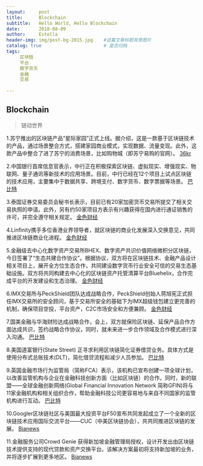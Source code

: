 ```yaml
---
layout:     post
title:      Blockchain
subtitle:   Hello World, Hello Blockchain
date:       2018-08-09 
author:     Estella 
header-img: img/post-bg-2015.jpg 	#这篇文章标题背景图片
catalog: true 						# 是否归档
tags:	
     区块链
     平台
     数字货币
     金融
     交易
    
---
```


## Blockchain
>链动世界

1.苏宁推出的区块链产品“星际家园”正式上线。据介绍，这是一款基于区块链技术的产品，通过场景整合方式，搭建家园商业模式，实现数据、流量变现。此外，这款产品中整合了进了苏宁的消费场景，比如购物城（即苏宁易购的官网）。 [36kr](http://36kr.com/p/5147284.html)

2.中国银行首席信息官表示，中行正在积极探索区块链、虚拟现实、增强现实、物联网、量子通讯等新技术的应用场景。目前，中行已经在12个项目上试点区块链的技术应用，主要集中于数据共享、跨境支付、数字货币、数字票据等场景。 [巴比特](http://www.8btc.com/zhonghang0809)

3.泰国证券交易委员会秘书长表示，目前已有20家加密货币交易所提交了相关交易执照的申请。此外，另有约50家项目方表示有兴趣获得在国内进行通证销售的许可，并完全遵守相关规定。 [金色财经](https://www.jinse.com/news/bitcoin/225085.html)

4.Linfinity携手多位香港业界领导者，就区块链的商业化发展深入交换意见，共同推进区块链商业化进程。 [金色财经](https://www.jinse.com/bitcoin/225052.html)

5.金融级去中心化数字资产交易所BHEX、数字资产共识价值网络微积分区块链，今日签署了“生态共建合作协议”。根据协议，双方将在区块链技术、金融产品设计相关项目上，展开全方位生态合作，共同建设数字货币行业安全可信的交易生态基础设施。双方将共同构建去中心化的区块链资产托管清算平台Bluehelix，合作完成平台的开发建设和生态治理。 [金色财经](https://www.jinse.com/bitcoin/225014.html)

6.IMX交易所与PeckShield团队达成战略合作，PeckShield创始人蒋旭宪正式担任IMX交易所的安全顾问，基于交易所安全的基础下为IMX超级钱包建立更完善的机制，确保项目空投，平台资产，C2C市场安全和方便兼顾。  [金色财经](https://www.jinse.com/bitcoin/224997.html)

7.国美金融与华海财险达成战略合作，会上，双方就保险区块链、延保产品合作方面达成共识，签约战略合作协议，同时，就未来进一步合作领域及合作模式进行深入沟通。 [巴比特](http://www.8btc.com/guomeijinrong0809)

8.美国道富银行(State Street) 正寻求利用区块链简化证券借贷业务。具体方式是使用分布式总账技术(DLT)，简化借贷流程和减少人员参加。 [巴比特](http://www.8btc.com/state-street-opens-up-about-its-internal-blockchain-debate)

9.英国金融市场行为监管局（简称FCA）表示，该机构已宣布创建一项全球计划，以改善监管机构与企业在金融科技创新方面（比如区块链）的合作。同时，新的联盟——全球金融创新网络(Global Financial Innovation Network 简称GFIN)将与11家金融机构和相关组织合作，帮助金融科技公司更容易地与来自不同国家的监管机构进行互动。 [巴比特](http://www.8btc.com/uk-financial-authority-creates-global-alliance)

10.Googler区块链社区与美国最大投资平台F50宣布共同发起成立了一个全新的区块链技术应用国际交流平台——CUC（中美区块链协会），共共同推进区块链的发展。 [Bianews](http://www.bianews.com/news/flash?id=18138)

11.金融服务公司Crowd Genie 获得新加坡金融管理局授权，设计开发出由区块链技术提供支持的现代贷款和资产交换平台。该解决方案最初将支持新加坡的业务，并将逐步扩展到更多地区。 [Bianews](http://www.bianews.com/news/flash?id=18118)


